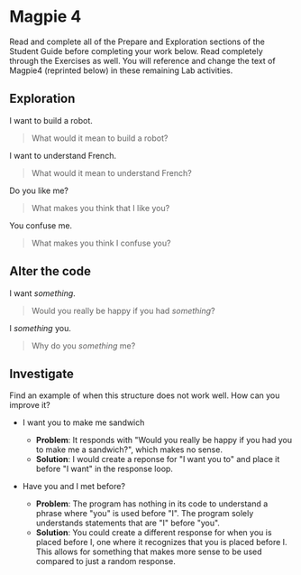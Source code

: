 # Magpie 4

Read and complete all of the Prepare and Exploration sections of the Student Guide before completing your work below. Read completely through the Exercises as well. You will reference and change the text of Magpie4 (reprinted below) in these remaining Lab activities.

## Exploration

I want to build a robot.  
> What would it mean to build a robot?

I want to understand French.
> What would it mean to understand French?

Do you like me?
> What makes you think that I like you?

You confuse me.
> What makes you think I confuse you?

## Alter the code

I want *something*.
> Would you really be happy if you had *something*?

I *something* you.
> Why do you *something* me?

## Investigate

Find an example of when this structure does not work well. How can you improve it?

- I  want you to make me sandwich
  - **Problem**:  It responds with "Would you really be happy if you had you to make me a sandwich?", which makes no sense.
  - **Solution**: I would create a reponse for "I want you to" and place it before "I want" in the response loop.

- Have you and I met before?
  - **Problem**: The program has nothing in its code to understand a phrase where "you" is used before "I". The program solely understands statements that are "I" before "you". 
  - **Solution**: You could create a different response for when you is placed before I, one where it recognizes that you is placed before I. This allows for something that makes more sense to be used compared to just a random response.